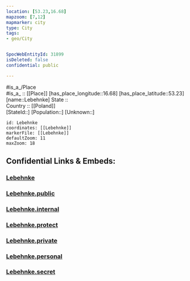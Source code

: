 ```yaml
---
location: [53.23,16.68] 
mapzoom: [7,12] 
mapmarker: city 
type: City
tags:
- geo/City


SpocWebEntityId: 31899
isDeleted: false
confidential: public

---
```

#is_a_/Place  
#is_a_ :: [[Place]] 
[has_place_longitude::16.68] 
[has_place_latitude::53.23] 
[name::Lebehnke] 
State ::  
Country :: [[Poland]]  
[StateId::] 
[Population::] 
[Unknown::] 


```leaflet
id: Lebehnke
coordinates: [[Lebehnke]] 
markerFile: [[Lebehnke]] 
defaultZoom: 11 
maxZoom: 18
```


## Confidential Links & Embeds: 

### [Lebehnke](/_Standards/Earth/Continent/Europe/Europe~East/Poland/Provinces~Poland/West_Pomeranian/City/Lebehnke.md) 

### [Lebehnke.public](/_public/Earth/Continent/Europe/Europe~East/Poland/Provinces~Poland/West_Pomeranian/City/Lebehnke.public.md) 

### [Lebehnke.internal](/_internal/Earth/Continent/Europe/Europe~East/Poland/Provinces~Poland/West_Pomeranian/City/Lebehnke.internal.md) 

### [Lebehnke.protect](/_protect/Earth/Continent/Europe/Europe~East/Poland/Provinces~Poland/West_Pomeranian/City/Lebehnke.protect.md) 

### [Lebehnke.private](/_private/Earth/Continent/Europe/Europe~East/Poland/Provinces~Poland/West_Pomeranian/City/Lebehnke.private.md) 

### [Lebehnke.personal](/_personal/Earth/Continent/Europe/Europe~East/Poland/Provinces~Poland/West_Pomeranian/City/Lebehnke.personal.md) 

### [Lebehnke.secret](/_secret/Earth/Continent/Europe/Europe~East/Poland/Provinces~Poland/West_Pomeranian/City/Lebehnke.secret.md)

